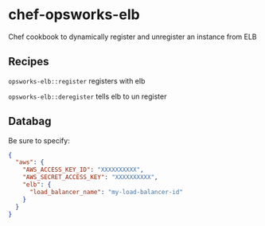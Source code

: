 chef-opsworks-elb
=================

Chef cookbook to dynamically register and unregister an instance from ELB

Recipes
------------------

`opsworks-elb::register` registers with elb

`opsworks-elb::deregister` tells elb to un register

Databag
-------------------
Be sure to specify: 
```json
{ 
  "aws": {
    "AWS_ACCESS_KEY_ID": "XXXXXXXXXX",
    "AWS_SECRET_ACCESS_KEY": "XXXXXXXXXX",
    "elb": { 
      "load_balancer_name": "my-load-balancer-id"
    }
  }
}
```
